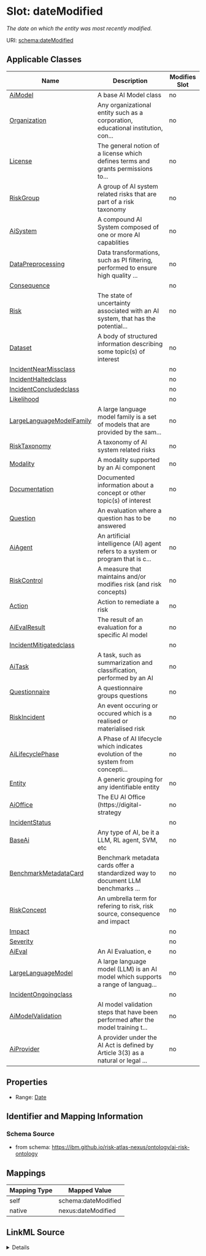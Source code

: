 

# Slot: dateModified


_The date on which the entity was most recently modified._





URI: [schema:dateModified](http://schema.org/dateModified)



<!-- no inheritance hierarchy -->





## Applicable Classes

| Name | Description | Modifies Slot |
| --- | --- | --- |
| [AiModel](AiModel.md) | A base AI Model class |  no  |
| [Organization](Organization.md) | Any organizational entity such as a corporation, educational institution, con... |  no  |
| [License](License.md) | The general notion of a license which defines terms and grants permissions to... |  no  |
| [RiskGroup](RiskGroup.md) | A group of AI system related risks that are part of a risk taxonomy |  no  |
| [AiSystem](AiSystem.md) | A compound AI System composed of one or more AI capablities |  no  |
| [DataPreprocessing](DataPreprocessing.md) | Data transformations, such as PI filtering, performed to ensure high quality ... |  no  |
| [Consequence](Consequence.md) |  |  no  |
| [Risk](Risk.md) | The state of uncertainty associated with an AI system, that has the potential... |  no  |
| [Dataset](Dataset.md) | A body of structured information describing some topic(s) of interest |  no  |
| [IncidentNearMissclass](IncidentNearMissclass.md) |  |  no  |
| [IncidentHaltedclass](IncidentHaltedclass.md) |  |  no  |
| [IncidentConcludedclass](IncidentConcludedclass.md) |  |  no  |
| [Likelihood](Likelihood.md) |  |  no  |
| [LargeLanguageModelFamily](LargeLanguageModelFamily.md) | A large language model family is a set of models that are provided by the sam... |  no  |
| [RiskTaxonomy](RiskTaxonomy.md) | A taxonomy of AI system related risks |  no  |
| [Modality](Modality.md) | A modality supported by an Ai component |  no  |
| [Documentation](Documentation.md) | Documented information about a concept or other topic(s) of interest |  no  |
| [Question](Question.md) | An evaluation where a question has to be answered |  no  |
| [AiAgent](AiAgent.md) | An artificial intelligence (AI) agent refers to a system or program that is c... |  no  |
| [RiskControl](RiskControl.md) | A measure that maintains and/or modifies risk (and risk concepts) |  no  |
| [Action](Action.md) | Action to remediate a risk |  no  |
| [AiEvalResult](AiEvalResult.md) | The result of an evaluation for a specific AI model |  no  |
| [IncidentMitigatedclass](IncidentMitigatedclass.md) |  |  no  |
| [AiTask](AiTask.md) | A task, such as summarization and classification, performed by an AI |  no  |
| [Questionnaire](Questionnaire.md) | A questionnaire groups questions |  no  |
| [RiskIncident](RiskIncident.md) | An event occuring or occured which is a realised or materialised risk |  no  |
| [AiLifecyclePhase](AiLifecyclePhase.md) | A Phase of AI lifecycle which indicates evolution of the system from concepti... |  no  |
| [Entity](Entity.md) | A generic grouping for any identifiable entity |  no  |
| [AiOffice](AiOffice.md) | The EU AI Office (https://digital-strategy |  no  |
| [IncidentStatus](IncidentStatus.md) |  |  no  |
| [BaseAi](BaseAi.md) | Any type of AI, be it a LLM, RL agent, SVM, etc |  no  |
| [BenchmarkMetadataCard](BenchmarkMetadataCard.md) | Benchmark metadata cards offer a standardized way to document LLM benchmarks ... |  no  |
| [RiskConcept](RiskConcept.md) | An umbrella term for refering to risk, risk source, consequence and impact |  no  |
| [Impact](Impact.md) |  |  no  |
| [Severity](Severity.md) |  |  no  |
| [AiEval](AiEval.md) | An AI Evaluation, e |  no  |
| [LargeLanguageModel](LargeLanguageModel.md) | A large language model (LLM) is an AI model which supports a range of languag... |  no  |
| [IncidentOngoingclass](IncidentOngoingclass.md) |  |  no  |
| [AiModelValidation](AiModelValidation.md) | AI model validation steps that have been performed after the model training t... |  no  |
| [AiProvider](AiProvider.md) | A provider under the AI Act is defined by Article 3(3) as a natural or legal ... |  no  |







## Properties

* Range: [Date](Date.md)





## Identifier and Mapping Information







### Schema Source


* from schema: https://ibm.github.io/risk-atlas-nexus/ontology/ai-risk-ontology




## Mappings

| Mapping Type | Mapped Value |
| ---  | ---  |
| self | schema:dateModified |
| native | nexus:dateModified |




## LinkML Source

<details>
```yaml
name: dateModified
description: The date on which the entity was most recently modified.
from_schema: https://ibm.github.io/risk-atlas-nexus/ontology/ai-risk-ontology
rank: 1000
slot_uri: schema:dateModified
alias: dateModified
domain_of:
- Entity
range: date
required: false

```
</details>
